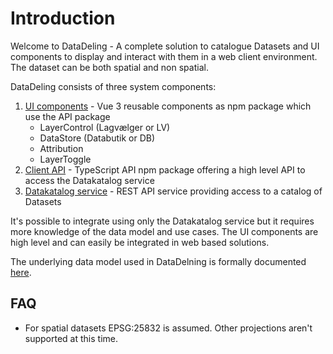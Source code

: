<!--
[![npm](https://img.shields.io/npm/v/@dmp/lagvaelger-client-ui.svg)](https://www.npmjs.com/package/@dmp/lagvaelger-client-ui)
[![npm](https://img.shields.io/npm/v/@dmp/lagvaelger-client-api.svg)](https://www.npmjs.com/package/@dmp/lagvaelger-client-api)
-->

# Introduction

Welcome to DataDeling - A complete solution to catalogue Datasets and UI components to display and interact with them in a web client environment. The dataset can be both spatial and non spatial.

DataDeling consists of three system components:

1. [UI components](doc/frontend#ui-components) - Vue 3 reusable components as npm package which use the API package
   * LayerControl (Lagvælger or LV)
   * DataStore (Databutik or DB)
   * Attribution
   * LayerToggle
2. [Client API](doc/frontend#client-api) - TypeScript API npm package offering a high level API to access the Datakatalog service
3. [Datakatalog service](doc/backend) - REST API service providing access to a catalog of Datasets

It's possible to integrate using only the Datakatalog service but it requires more knowledge of the data model and use cases. The UI components are high level and can easily be integrated in web based solutions.

The underlying data model used in DataDelning is formally documented [here](doc/datamodel).

## FAQ

- For spatial datasets EPSG:25832 is assumed. Other projections aren't supported at this time.
